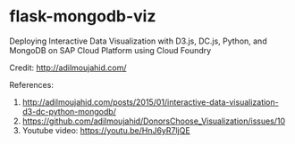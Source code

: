 # flask-mongodb-viz

Deploying Interactive Data Visualization with D3.js, DC.js, Python, and MongoDB on SAP Cloud Platform using Cloud Foundry 

Credit: http://adilmoujahid.com/

References:
1. http://adilmoujahid.com/posts/2015/01/interactive-data-visualization-d3-dc-python-mongodb/
2. https://github.com/adilmoujahid/DonorsChoose_Visualization/issues/10
3. Youtube video: https://youtu.be/HnJ6yR7ljQE 
